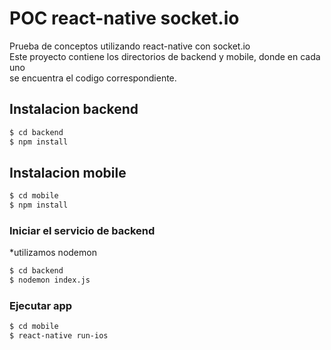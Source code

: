 # POC react-native socket.io

Prueba de conceptos utilizando react-native con socket.io <br />
Este proyecto contiene los directorios de backend y mobile, donde en cada uno<br />
se encuentra el codigo correspondiente.<br />

## Instalacion backend

```sh
$ cd backend
$ npm install
```

## Instalacion mobile

```sh
$ cd mobile
$ npm install
```

### Iniciar el servicio de backend

\*utilizamos nodemon

```sh
$ cd backend
$ nodemon index.js
```

### Ejecutar app

```sh
$ cd mobile
$ react-native run-ios
```
